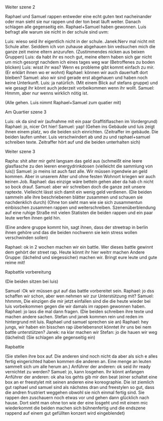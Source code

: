 Weiter szene 2

Raphael und Samuel rappen entweder eine echt guten text nacheinander oder man sieht sie nur rappen und der ton beat läuft weiter. Danach schlagen alle gegenseitig ein. Raphael+Samuel haben gewonnen. Luis befragt alle warum sie nicht in der schule sind uvm:

Luis: wieso seid ihr eigentlich nicht in der schule.
Janek:Nerv mal nicht mit Schule alter. Seiddem ich von zuhause abgehauen bin vedsuchen mich die ganze zeit meine eltern anzurufen.
(Zustimmendes nicken aus beixen Gruppen)
Luis: da habt ihr es noch gut, meine eltern haben sich gar nicht um mich gesorgt nachdem ich eines tages weg war
(Betroffenes zu boden blicken)
Luis: wisst ihr was? Wenn es probleme gibt kommt einfach zu mir. (Er erklärt ihnen wo er wohnt)
Raphael: können wir auch dauerhaft dort bleiben? Samuel: also wir sind gerade erst abgehauen und haben noch keine Unterkunft.
Luis: ja natürlich. (Mit einem Blick auf stefans gruppe) und wie gesagt ihr könnt auch jederzeit vorbeikommen wenn ihr wollt.
Samuel: Hmmm, aber nur wenns wirklich nötig ist.

(Alle gehen. Luis nimmt Raphael+Samuel zum quatier mit)

Am Quartier szene 3

Luis: ok da sind wir (aufnahme mit ein paar Graffitiflaschen im Vordergrund)
Raphael: jo, nicer Ort hier!
Samuel: yap!
(Gehen ins Gebäude und luis zeigt ihnen einem platz, wo die beiden sich einrichten.
(Zeitraffer im gebäude. Die beiden laufen umher. Luis verschwindert ab und zu und raphael+samuel schreiben texte. Zeitraffer hört auf und die beiden unterhalten sich)


Weiter szene 3

Rapha: shit alter mir geht langsam das geld aus (schmeißt eine leere glasflasche zu den leeren energydrinkdosen (vielleicht die sammlung von luis))
Samuel: jo meins ist auch fast alle. Wir müssen irgendwie an geld kommen. Aber in unserem Alter und ohne festen Wohnort kriegen wir auch keinen Job.
Raphael: das einzige wäre betteln gehen aber da hab ch nicht so bock drauf.
Samuel: aber wir schreiben doch die ganze zeit unsere raptexte. Vielleicht lässt sich damit ein wenig geld verdienen. (Die beiden sammeln alle ihre beschriebenen blätter zusammen und schauen sie nachdenklich durch)
(Ohne ton sieht man wie sie sich zusammentun einbisschen zusammen rappen und weiterschreiben. Szenenüberblendung auf eine ruhige Straße mit vielen Statisten die beiden rappen und ein paar leute werfen ihnen geld hin.


(Eine andere gruppe kommt hin, sagt ihnen, dass der streetrap in berlin ihnen gehöre und das die beiden nochwenn sie kein stress wollen verschwinden sollen)


Raphael: ok in 2 wochen machen wir ein battle. Wer dieses battle gewinnt dem gehört der street rap. Heute könnt ihr hier weitrr machen
Andere Gruppe: (lächelnd und siegessicher) machen wir. Bringt eure leute und gute reime mit!


Rapbattle vorbereitung

(Die beiden sitzen bei luis)

Samuel :Ok wir müssen gut auf das battle vorbereitet sein.
Raphael: jo dss schaffen wir schon, aber wen nehmen wir zur Unterstützung mit?
Samuel: hhmmm, Die einzigen die mir jetzt einfallen sind die die heute wieder bei luis vorbeikommen gegen die wir damals im rappen gewonnen haben. 
Raphael: jo lass die mal dann fragen.
(Die beiden schreiben ihre texte und machen andere sachen. Stefan und janek kommen rein und reden im hintergrund mit luis. Raphael und samuel sprechen sie an)
Raphael: hey jungs, wir haben ein bisschen rap überlebensnot könntet ihr uns bei nem battle unterstützen?
Janek: na klar machen wir
Stefan: jo die hauen wir weg (lächelnd)
(Sie schlagen alle gegenseitig ein)


Rapbattle

(Sie stellen ihre box auf. Die anderen sind noch nicht da aber als sich e alles fertig eingerichted haben kommen die anderen an. Eine menge an leuten sammelt sich um alle herum an.)
Anführer der anderen: ok seid ihr ready vernichtet zu werden?
Samuel: jo, kann losgehen. Ihr könnt anfangen
Anführer der anderen: ok aha los gehts gib mir den beat (einer schaltet eine box an er freestylet mit seinen anderen eine koreographie. Die ist ziemlich gut raphael und samuel sind als nächstes dran und freestylen so gut, dass die andren frustriert weggehen obwohl sie nich einmal fertig sind. Sie rappen den zuschauern noch etwas vor und gehen dann glücklich nach hause. Dort sieht man ohne ton wie der eine losgeht und mit einem mic wiederkommt die beiden machen sich bühnenfertig und die endszene rappend auf einem gut gefüllten konzert wird eingeblendet)
